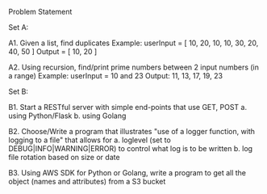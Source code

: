 Problem Statement

Set A: 

A1. Given a list, find duplicates
  Example: userInput = [ 10, 20, 10, 10, 30, 20, 40, 50 ]
  Output = [ 10, 20 ]

A2. Using recursion, find/print prime numbers between 2 input numbers (in a range)
  Example: userInput = 10 and 23
  Output: 11, 13, 17, 19, 23

Set B:

B1. Start a RESTful server with simple end-points that use GET, POST
   a. using Python/Flask 
   b. using Golang

B2. Choose/Write a program that illustrates "use of a logger function, with logging to a file" that allows for 
   a. loglevel (set to DEBUG|INFO|WARNING|ERROR)  to control what log is to be written
   b. log file rotation based on size or date 

B3. Using AWS SDK for Python or Golang, write a program to get all the object (names and attributes) from a S3 bucket
